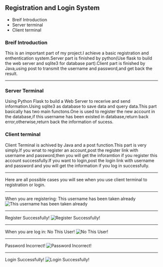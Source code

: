 ## Registration and Login System

+   Breif Introduction
+   Server terminal
+   Client terminal

### Breif Introduction

This is an important part of my project.I achieve a basic registration and enthentication system.Server part is finished by python(Use flask to build the web server and sqlite3 for database part).Client part is finished by Java,using
post to transmit the username and password,and get back the result.

- - -

### Server Terminal

Using Python Flask to build a Web Server to recerive and send information.Using
sqlite3 as database to save data and query data.This part basically has two main functons.One is used to register the new account in the database,if this username has been existed in database,return back error,otherwise,return back the information of sucess.

### Client terminal

Client Terminal is achived by Java and a post function.This part is very simply.If you wnat to register an account,post the register link with
username and password,then you will get the inforamtion if you register this account successfully.If you want to login,post the login link with
username and password and you will get the information if you log in successfully.

---

Here are all possible cases you will see when you use client terminal to
registration or login.

---

When you are registering:
This username has been taken already
![This username has been taken already](https://raw.githubusercontent.com/s2117402/Registration-and-Login-System/master/Image/duplicatedname.png)

---

Register Successfully!
![Register Successfully!](https://raw.githubusercontent.com/s2117402/Registration-and-Login-System/master/Image/success.png)

---

When you are log in:
No This User!
![No This User!](https://raw.githubusercontent.com/s2117402/Registration-and-Login-System/master/Image/nouser.png)

---

Password Incorrect!
![Password Incorrect!](https://raw.githubusercontent.com/s2117402/Registration-and-Login-System/master/Image/incorrectpassword.png)

---

Login Successfully!
![Login Successfully!](https://raw.githubusercontent.com/s2117402/Registration-and-Login-System/master/Image/login%20success.png)

